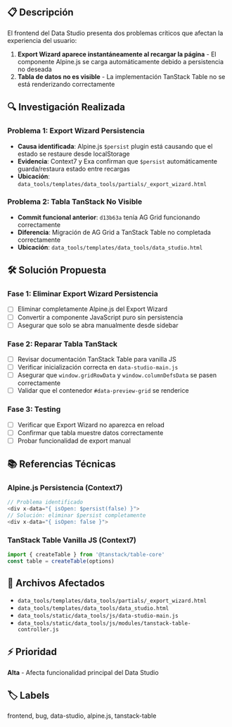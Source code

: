 ## 📋 Descripción

El frontend del Data Studio presenta dos problemas críticos que afectan la experiencia del usuario:

1. **Export Wizard aparece instantáneamente al recargar la página** - El componente Alpine.js se carga automáticamente debido a persistencia no deseada
2. **Tabla de datos no es visible** - La implementación TanStack Table no se está renderizando correctamente

## 🔍 Investigación Realizada

### Problema 1: Export Wizard Persistencia
- **Causa identificada**: Alpine.js `$persist` plugin está causando que el estado se restaure desde localStorage
- **Evidencia**: Context7 y Exa confirman que `$persist` automáticamente guarda/restaura estado entre recargas
- **Ubicación**: `data_tools/templates/data_tools/partials/_export_wizard.html`

### Problema 2: Tabla TanStack No Visible  
- **Commit funcional anterior**: `d13b63a` tenía AG Grid funcionando correctamente
- **Diferencia**: Migración de AG Grid a TanStack Table no completada correctamente
- **Ubicación**: `data_tools/templates/data_tools/data_studio.html`

## 🛠️ Solución Propuesta

### Fase 1: Eliminar Export Wizard Persistencia
- [ ] Eliminar completamente Alpine.js del Export Wizard
- [ ] Convertir a componente JavaScript puro sin persistencia
- [ ] Asegurar que solo se abra manualmente desde sidebar

### Fase 2: Reparar Tabla TanStack
- [ ] Revisar documentación TanStack Table para vanilla JS
- [ ] Verificar inicialización correcta en `data-studio-main.js`
- [ ] Asegurar que `window.gridRowData` y `window.columnDefsData` se pasen correctamente
- [ ] Validar que el contenedor `#data-preview-grid` se renderice

### Fase 3: Testing
- [ ] Verificar que Export Wizard no aparezca en reload
- [ ] Confirmar que tabla muestre datos correctamente
- [ ] Probar funcionalidad de export manual

## 📚 Referencias Técnicas

### Alpine.js Persistencia (Context7)
```javascript
// Problema identificado
<div x-data="{ isOpen: $persist(false) }">
// Solución: eliminar $persist completamente
<div x-data="{ isOpen: false }">
```

### TanStack Table Vanilla JS (Context7)
```javascript
import { createTable } from '@tanstack/table-core'
const table = createTable(options)
```

## 🔗 Archivos Afectados

- `data_tools/templates/data_tools/partials/_export_wizard.html`
- `data_tools/templates/data_tools/data_studio.html`
- `data_tools/static/data_tools/js/data-studio-main.js`
- `data_tools/static/data_tools/js/modules/tanstack-table-controller.js`

## ⚡ Prioridad

**Alta** - Afecta funcionalidad principal del Data Studio

## 🏷️ Labels

frontend, bug, data-studio, alpine.js, tanstack-table